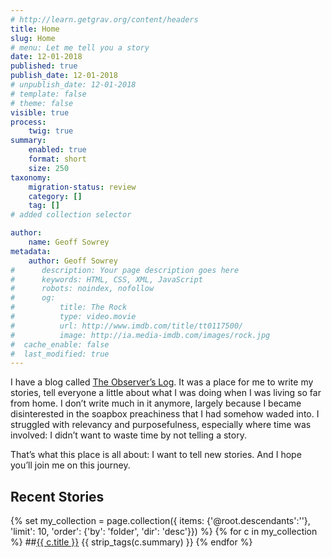 ```yaml
---
# http://learn.getgrav.org/content/headers
title: Home
slug: Home
# menu: Let me tell you a story
date: 12-01-2018
published: true
publish_date: 12-01-2018
# unpublish_date: 12-01-2018
# template: false
# theme: false
visible: true
process:
    twig: true
summary:
    enabled: true
    format: short
    size: 250
taxonomy:
    migration-status: review
    category: []
    tag: []
# added collection selector

author:
    name: Geoff Sowrey
metadata:
    author: Geoff Sowrey
#      description: Your page description goes here
#      keywords: HTML, CSS, XML, JavaScript
#      robots: noindex, nofollow
#      og:
#          title: The Rock
#          type: video.movie
#          url: http://www.imdb.com/title/tt0117500/
#          image: http://ia.media-imdb.com/images/rock.jpg
#  cache_enable: false
#  last_modified: true
---
```


I have a blog called [The Observer’s Log](https://geoff.sowrey.org). It was a place for me to write my stories, tell everyone a little about what I was doing when I was living so far from home. I don’t write much in it anymore, largely because I became disinterested in the soapbox preachiness that I had somehow waded into. I struggled with relevancy and purposefulness, especially where time was involved: I didn’t want to waste time by not telling a story.

That’s what this place is all about: I want to tell new stories. And I hope you’ll join me on this journey.

## Recent Stories

{% set my_collection = page.collection({ items: {'@root.descendants':''}, 'limit': 10, 'order': {'by': 'folder', 'dir': 'desc'}}) %}
{% for c in my_collection %}
##[{{ c.title }}]({{c.url}})
{{ strip_tags(c.summary) }}
{% endfor %}
